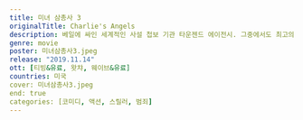 ```yaml
---
title: 미녀 삼총사 3
originalTitle: Charlie's Angels
description: 베일에 싸인 세계적인 사설 첩보 기관 타운젠드 에이전시. 그중에서도 최고의 실력을 자랑하는 '사비나'(크리스틴 스튜어트)와 '제인'(엘라 발린스카)은 전 세계 안보를 뒤흔들 사건을 해결하기 위해 한 팀으로 뭉친다. 독일의 전력회사 '브록'이 미래 전력 산업에 혁명을 일으킬 제품 '컬리스토'를 발명하지만, '컬리스토'의 치명적인 결점을 알고 있는 유일한 인물 '엘레나'(나오미 스콧)가 비밀리에 타운젠드 에이전시를 찾아 내부 고발에 나선 것. 하지만 이를 지켜보던 의문의 인물에 의해 습격이 시작되고, 사태의 심각성을 감지한 '사비나', '제인', '엘레나'는 본격적으로 한 팀이 되어 움직이기 시작한다. 세상을 움직일 새로운 엔젤들이 돌아온다!
genre: movie
poster: 미녀삼총사3.jpeg
release: "2019.11.14"
ott: [티빙&유료, 왓챠, 웨이브&유료]
countries: 미국
cover: 미녀삼총사3.jpeg
end: true
categories: [코미디, 액션, 스릴러, 범죄]
---
```

